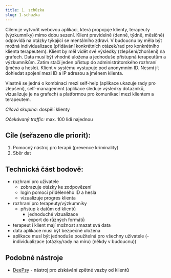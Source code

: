 ```yaml
---
title: 1. schůzka
slug: 1-schuzka
---
```


Cílem je vytvořit webovou aplikaci, která propojuje klienty, terapeuty
(výzkumníky) mimo dobu sezení. Klient pravidelně (denně, týdně, měsíčně)
odpovídá na otázky týkající se mentálního zdraví. V budoucnu by měla být možná
individualizace (přidávání konkrétních otázek/rad pro konkrétního klienta
terapeutem). Klient by měl vidět své výsledky (zlepšení/zhoršení) na grafech.
Data musí být vhodně uložena a jednoduše přístupná terapeutům a výzkumníkům.
Zatím stačí jeden přístup do administrátorského rozhraní (jméno a heslo). Klient
v systému vystupuje pod anonymním ID. Nesmí jít dohledat spojení mezi ID a IP
adresou a jménem klienta.

Vlastně se jedná o kombinaci mezi self-help (aplikace ukazuje rady pro
zlepšení), self-management (aplikace sleduje výsledky dotazníků, vizualizuje je
na grafech) a platformou pro komunikaci mezi klientem a terapeutem.

_Cílová skupina:_ dospělí klienty

_Očekávaný traffic:_ max. 100 lidí najednou

## Cíle (seřazeno dle priorit):

1. Pomocný nástroj pro terapii (prevence kriminality)
2. Sběr dat

## Technická část bodově:

-   rozhraní pro uživatele
    -   zobrazuje otázky ke zodpovězení
    -   login pomocí přiděleného ID a hesla
    -   vizualizuje progres klienta
-   rozhraní pro terapeuty/výzkumníky
    -   přístup k datům od klientů
        -   jednoduché vizualizace
        -   export do různých formátů
-   terapeut i klient mají možnost smazat svá data
-   data aplikace musí být bezpečně uložena
-   aplikace musí být jednoduše použitelná pro všechny uživatele (-
    individualizace (otázky/rady na míru) (někdy v budoucnu))

## Podobné nástroje

-   [DeePsy](https://www.deepsy.cz/) - nástroj pro získávání zpětné vazby od
    klientů
